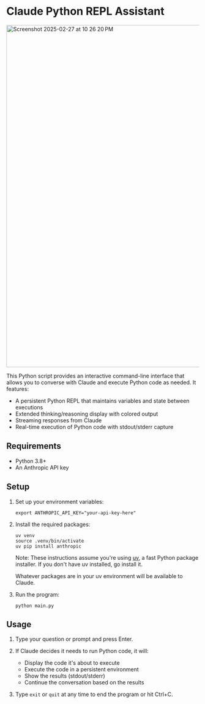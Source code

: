 # Claude Python REPL Assistant

<img width="892" alt="Screenshot 2025-02-27 at 10 26 20 PM" src="https://github.com/user-attachments/assets/fe87bf77-ba19-4787-a201-2487a0c9d158" />

This Python script provides an interactive command-line interface that allows you to converse with Claude and execute Python code as needed. It features:

- A persistent Python REPL that maintains variables and state between executions
- Extended thinking/reasoning display with colored output 
- Streaming responses from Claude
- Real-time execution of Python code with stdout/stderr capture

## Requirements
- Python 3.8+
- An Anthropic API key

## Setup

1. Set up your environment variables:
   ```
   export ANTHROPIC_API_KEY="your-api-key-here"
   ```

2. Install the required packages:
   ```
   uv venv
   source .venv/bin/activate
   uv pip install anthropic
   ```
   Note: These instructions assume you're using [uv](https://github.com/astral-sh/uv), a fast Python package installer. If you don't have uv installed, go install it.

   Whatever packages are in your uv environment will be available to Claude.

3. Run the program:
   ```
   python main.py
   ```

## Usage

1. Type your question or prompt and press Enter.

2. If Claude decides it needs to run Python code, it will:
   - Display the code it's about to execute
   - Execute the code in a persistent environment
   - Show the results (stdout/stderr)
   - Continue the conversation based on the results

3. Type `exit` or `quit` at any time to end the program or hit Ctrl+C.

